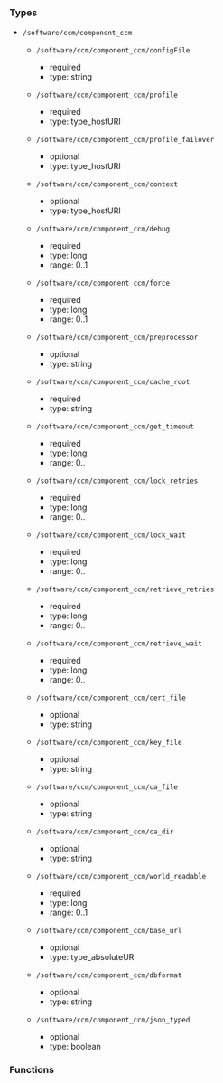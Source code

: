 ### Types

- `/software/ccm/component_ccm`
    - `/software/ccm/component_ccm/configFile`
        - required
        - type: string

    - `/software/ccm/component_ccm/profile`
        - required
        - type: type_hostURI

    - `/software/ccm/component_ccm/profile_failover`
        - optional
        - type: type_hostURI

    - `/software/ccm/component_ccm/context`
        - optional
        - type: type_hostURI

    - `/software/ccm/component_ccm/debug`
        - required
        - type: long
        - range: 0..1

    - `/software/ccm/component_ccm/force`
        - required
        - type: long
        - range: 0..1

    - `/software/ccm/component_ccm/preprocessor`
        - optional
        - type: string

    - `/software/ccm/component_ccm/cache_root`
        - required
        - type: string

    - `/software/ccm/component_ccm/get_timeout`
        - required
        - type: long
        - range: 0..

    - `/software/ccm/component_ccm/lock_retries`
        - required
        - type: long
        - range: 0..

    - `/software/ccm/component_ccm/lock_wait`
        - required
        - type: long
        - range: 0..

    - `/software/ccm/component_ccm/retrieve_retries`
        - required
        - type: long
        - range: 0..

    - `/software/ccm/component_ccm/retrieve_wait`
        - required
        - type: long
        - range: 0..

    - `/software/ccm/component_ccm/cert_file`
        - optional
        - type: string

    - `/software/ccm/component_ccm/key_file`
        - optional
        - type: string

    - `/software/ccm/component_ccm/ca_file`
        - optional
        - type: string

    - `/software/ccm/component_ccm/ca_dir`
        - optional
        - type: string

    - `/software/ccm/component_ccm/world_readable`
        - required
        - type: long
        - range: 0..1

    - `/software/ccm/component_ccm/base_url`
        - optional
        - type: type_absoluteURI

    - `/software/ccm/component_ccm/dbformat`
        - optional
        - type: string

    - `/software/ccm/component_ccm/json_typed`
        - optional
        - type: boolean
### Functions
